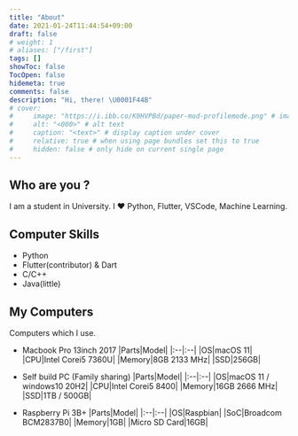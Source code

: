 ```yaml
---
title: "About"
date: 2021-01-24T11:44:54+09:00
draft: false
# weight: 1
# aliases: ["/first"]
tags: []
showToc: false
TocOpen: false
hidemeta: true
comments: false
description: "Hi, there! \U0001F44B"
# cover:
#     image: "https://i.ibb.co/K0HVPBd/paper-mod-profilemode.png" # image path/url
#     alt: "<000>" # alt text
#     caption: "<text>" # display caption under cover
#     relative: true # when using page bundles set this to true
#     hidden: false # only hide on current single page
---
```


## Who are you ?

I am a student in University. I ❤️ Python, Flutter, VSCode, Machine Learning.

## Computer Skills
- Python
- Flutter(contributor) & Dart
- C/C++
- Java(little)

## My Computers

Computers which I use.

- Macbook Pro 13inch 2017
|Parts|Model|
|:--|:--|
|OS|macOS 11|
|CPU|Intel Corei5 7360U|
|Memory|8GB 2133 MHz|
|SSD|256GB|

- Self build PC (Family sharing)
|Parts|Model|
|:--|:--|
|OS|macOS 11 / windows10 20H2|
|CPU|Intel Corei5 8400|
|Memory|16GB 2666 MHz|
|SSD|1TB / 500GB|

- Raspberry Pi 3B+
|Parts|Model|
|:--|:--|
|OS|Raspbian|
|SoC|Broadcom BCM2837B0|
|Memory|1GB|
|Micro SD Card|16GB|